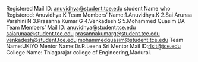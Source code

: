 Registered Mail ID: anuvidhya@student.tce.edu
student Name who Registered: Anuvidhya.K
Team Members’ Name:1.Anuvidhya.K
2.Sai Arunaa Varshini N 
3.Prasanna Kumar G
4.Venkadesh S
5.Mohammed Quasim DA
Team Members’ Mail ID: anuvidhya@student.tce.edu
saiarunaa@student.tce.edu
prasannakumarg@student.tce.edu
venkadesh@student.tce.edu
mohammedquasim@student.tce.edu
Team Name:UKIYO
Mentor Name:Dr.R.Leena Sri
Mentor Mail ID:rlsit@tce.edu
College Name: Thiagarajar college of Engineering,Madurai.